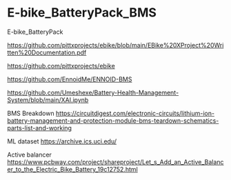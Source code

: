 # E-bike_BatteryPack_BMS
E-bike_BatteryPack

https://github.com/pittxprojects/ebike/blob/main/EBike%20XProject%20Written%20Documentation.pdf

https://github.com/pittxprojects/ebike

https://github.com/EnnoidMe/ENNOID-BMS

https://github.com/Umeshexe/Battery-Health-Management-System/blob/main/XAI.ipynb

BMS Breakdown
https://circuitdigest.com/electronic-circuits/lithium-ion-battery-management-and-protection-module-bms-teardown-schematics-parts-list-and-working

ML dataset
https://archive.ics.uci.edu/

Active balancer
https://www.pcbway.com/project/shareproject/Let_s_Add_an_Active_Balancer_to_the_Electric_Bike_Battery_19c12752.html
